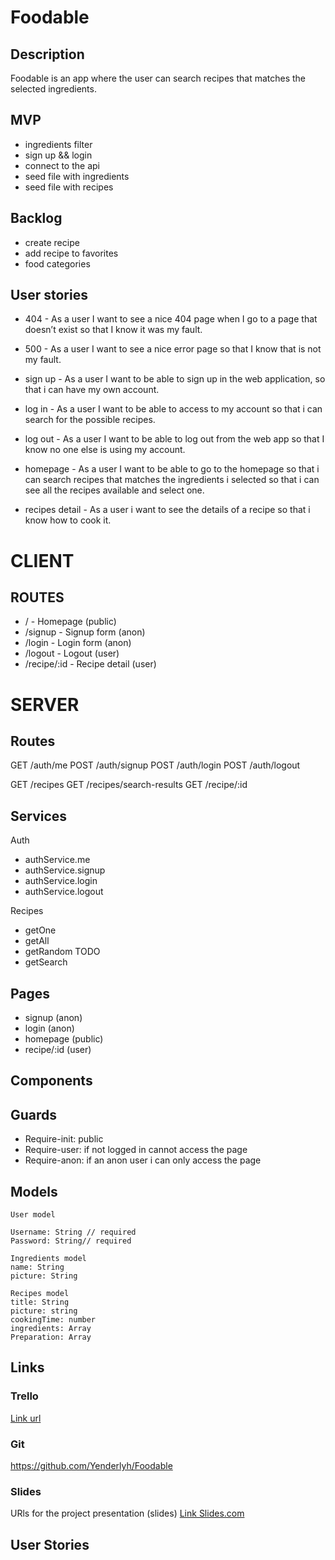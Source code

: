 
# Foodable

## Description
 Foodable is an app where the user can search recipes that matches the selected ingredients.


## MVP
- ingredients filter
- sign up && login
- connect to the api 
- seed file  with ingredients
- seed file  with recipes


## Backlog
- create recipe
- add recipe to favorites
- food categories

## User stories
- 404 - As a user I want to see a nice 404 page when I go to a page that doesn’t exist so that I know it was my fault.

- 500 - As a user I want to see a nice error page so that I know that is not my fault.

- sign up - As a user I want to be able to sign up in the web application, so that i can have my own account.

- log in - As a user I want to be able to access to my account so that i can search for the possible recipes.

- log out - As a user I want to be able to log out from the web app so that I know no one else is using my account.

- homepage - As a user I want to be able to go to the homepage so that i can search recipes that matches the ingredients i selected so that i can see all the recipes available and select one.

- recipes detail - As a user i want to see the details of a recipe so that i know how to cook it.

# CLIENT

## ROUTES 

- / - Homepage (public)
- /signup - Signup form (anon)
- /login - Login form (anon)
- /logout - Logout (user)
- /recipe/:id - Recipe detail (user)


# SERVER

## Routes
GET /auth/me
POST /auth/signup 
POST /auth/login 
POST /auth/logout 

GET /recipes
GET /recipes/search-results
GET /recipe/:id

## Services
Auth
- authService.me
- authService.signup 
- authService.login 
- authService.logout 


Recipes
  - getOne
  - getAll
  - getRandom TODO
  - getSearch

## Pages
  - signup (anon)
  - login (anon)
  - homepage (public)
  - recipe/:id (user)

## Components

## Guards
- Require-init: public
- Require-user: if not logged in cannot access the page
- Require-anon: if an anon user i can only access the page

## Models
```
User model 

Username: String // required
Password: String// required

Ingredients model 
name: String
picture: String

Recipes model
title: String
picture: string
cookingTime: number
ingredients: Array
Preparation: Array

```

## Links


### Trello
[Link url](https://trello.com)


### Git
https://github.com/Yenderlyh/Foodable

### Slides
URls for the project presentation (slides)
[Link Slides.com](http://slides.com)
## User Stories
